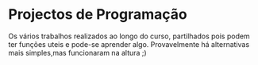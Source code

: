 # Projectos de Programação
Os vários trabalhos realizados ao longo do curso, partilhados pois podem ter funções uteis e pode-se aprender algo.
Provavelmente há alternativas mais simples,mas funcionaram na altura ;)

